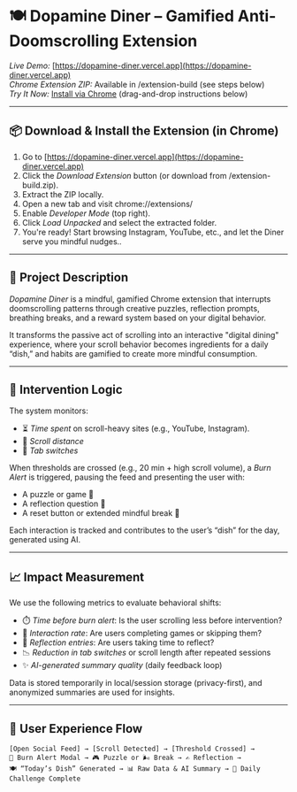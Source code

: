 # 🍽️ Dopamine Diner – Gamified Anti-Doomscrolling Extension

*Live Demo:* [https://dopamine-diner.vercel.app](https://dopamine-diner.vercel.app)  
*Chrome Extension ZIP:* Available in /extension-build (see steps below)  
*Try It Now:* [Install via Chrome](https://dopamine-diner.vercel.app) (drag-and-drop instructions below)

---

## 📦 Download & Install the Extension (in Chrome)

1. Go to [https://dopamine-diner.vercel.app](https://dopamine-diner.vercel.app)
2. Click the *Download Extension* button (or download from /extension-build.zip).
3. Extract the ZIP locally.
4. Open a new tab and visit chrome://extensions/
5. Enable *Developer Mode* (top right).
6. Click *Load Unpacked* and select the extracted folder.
7. You're ready! Start browsing Instagram, YouTube, etc., and let the Diner serve you mindful nudges..

---

## 🧠 Project Description

*Dopamine Diner* is a mindful, gamified Chrome extension that interrupts doomscrolling patterns through creative puzzles, reflection prompts, breathing breaks, and a reward system based on your digital behavior.

It transforms the passive act of scrolling into an interactive "digital dining" experience, where your scroll behavior becomes ingredients for a daily “dish,” and habits are gamified to create more mindful consumption.

---

## 🧪 Intervention Logic

The system monitors:

- ⏳ *Time spent* on scroll-heavy sites (e.g., YouTube, Instagram).
- 📜 *Scroll distance*
- 🔄 *Tab switches*

When thresholds are crossed (e.g., 20 min + high scroll volume), a *Burn Alert* is triggered, pausing the feed and presenting the user with:
- A puzzle or game 🍳
- A reflection question 💬
- A reset button or extended mindful break 🧘

Each interaction is tracked and contributes to the user’s “dish” for the day, generated using AI.

---

## 📈 Impact Measurement

We use the following metrics to evaluate behavioral shifts:

- ⏱️ *Time before burn alert*: Is the user scrolling less before intervention?
- 🧩 *Interaction rate*: Are users completing games or skipping them?
- 🧠 *Reflection entries*: Are users taking time to reflect?
- 📉 *Reduction in tab switches* or scroll length after repeated sessions
- ✨ *AI-generated summary quality* (daily feedback loop)

Data is stored temporarily in local/session storage (privacy-first), and anonymized summaries are used for insights.

---

## 🚶 User Experience Flow

```text
[Open Social Feed] → [Scroll Detected] → [Threshold Crossed] → 
🚨 Burn Alert Modal → 🎮 Puzzle or 🌬️ Break → ✍️ Reflection →
🍽️ “Today’s Dish” Generated → 📊 Raw Data & AI Summary → 🎁 Daily Challenge Complete

